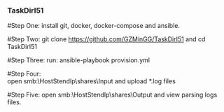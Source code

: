 ### TaskDirI51

#Step One:
    install git, docker, docker-compose and ansible.

#Step Two:
    git clone https://github.com/GZMinGG/TaskDirI51 and cd TaskDirI51

#Step Three:
    run: ansible-playbook provision.yml

#Step Four:    
    open smb:\\HostStendIp\shares\Input and upload *.log files

#Step Five:
    open smb:\\HostStendIp\shares\Output and view parsing logs files.
